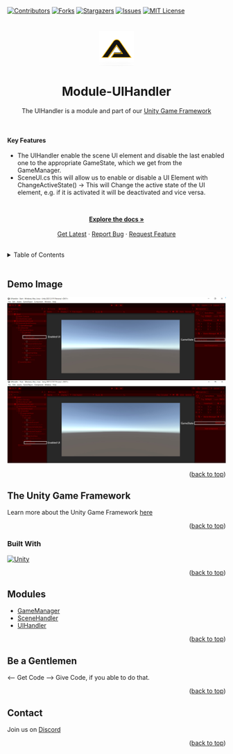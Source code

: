 [![Contributors][contributors-shield]][contributors-url]
[![Forks][forks-shield]][forks-url]
[![Stargazers][stars-shield]][stars-url]
[![Issues][issues-shield]][issues-url]
[![MIT License][license-shield]][license-url]
# 
<!-- PROJECT LOGO -->
<div align="center">
    <a href="https://github.com/Assambra">
        <img src="Github/Images/Assambra-Logo-512x512.png" alt="Logo" width="80" height="80">
    </a>
    <h1 align="center">Module-UIHandler</h1>
    <p align="center">
        The UIHandler is a module and part of our <a href="https://github.com/Assambra/Unity-Game-Framework">Unity Game Framework</a>
    </p>
</div>
<br /> 
    <h4>Key Features</h4>
    <ul>
        <li>The UIHandler enable the scene UI element and disable the last enabled one to the appropriate GameState, which we get from the GameManager.</li>
        <li>SceneUI.cs this will allow us to enable or disable a UI Element with ChangeActiveState() -> This will Change the active state of the UI element, e.g. if it is activated it will be deactivated and vice versa.</li>
    </ul>
    <br />
    <p align="center">
    <a href="https://github.com/Assambra/Module-UIHandler/wiki"><strong>Explore the docs »</strong></a>
    <br />
    <br />
    <a href="https://github.com/Assambra/Module-UIHandler/releases">Get Latest</a>
    ·
    <a href="https://github.com/Assambra/Module-UIHandler/issues">Report Bug</a>
    ·
    <a href="https://github.com/Assambra/Module-UIHandler/issues">Request Feature</a>
  </p>
<br />

<!-- TABLE OF CONTENTS -->
<details>
    <summary>Table of Contents</summary>
    <ol>
        <li><a href="#demo-image">Demo Image</a></li>
        <li>
            <a href="#the-unity-game-framework">The Unity Game Framework</a>
            <ul>
                <li><a href="#built-with">Built With</a></li>
            </ul>
        </li>
        <li><a href="#modules">Modules</a></li>
        <li><a href="#be-a-gentlemen">Be a Gentlemen</a></li>
        <li><a href="#contact">Contact</a></li>
    </ol>
</details>
<br />

<!-- Demo Image-->
## Demo Image
![Our Demo Scene][product-screenshot]
<p align="right">(<a href="#readme-top">back to top</a>)</p>

<!-- ABOUT THE PROJECT -->
## The Unity Game Framework
Learn more about the Unity Game Framework <a href="https://github.com/Assambra/Unity-Game-Framework#the-unity-game-framework">here</a>
<p align="right">(<a href="#readme-top">back to top</a>)</p>

### Built With
[![Unity][Unity.com]][Unity-url]
<p align="right">(<a href="#readme-top">back to top</a>)</p>

<!-- MODULES -->
## Modules
<ul>
    <li><a href="https://github.com/Assambra/Module-GameManager">GameManager</a></li>
    <li><a href="https://github.com/Assambra/Module-SceneHandler">SceneHandler</a></li>
    <li><a href="https://github.com/Assambra/Module-UIHandler">UIHandler</a></li>
</ul>
<p align="right">(<a href="#readme-top">back to top</a>)</p>

<!-- Be a Gentlemen-->
## Be a Gentlemen
<-- Get Code --> Give Code, if you able to do that.
<p align="right">(<a href="#readme-top">back to top</a>)</p>

<!-- Contact -->
## Contact
Join us on <a href="https://discord.gg/qyCdkYSWVG">Discord</a>
<p align="right">(<a href="#readme-top">back to top</a>)</p>

[contributors-shield]: https://img.shields.io/github/contributors/Assambra/Module-UIHandler.svg?style=for-the-badge
[contributors-url]: https://github.com/Assambra/Module-UIHandler/graphs/contributors
[forks-shield]: https://img.shields.io/github/forks/Assambra/Module-UIHandler.svg?style=for-the-badge
[forks-url]: https://github.com/Assambra/Module-UIHandler/network/members
[stars-shield]: https://img.shields.io/github/stars/Assambra/Module-UIHandler.svg?style=for-the-badge
[stars-url]: https://github.com/Assambra/Module-UIHandler/stargazers
[issues-shield]: https://img.shields.io/github/issues/Assambra/Module-UIHandler.svg?style=for-the-badge
[issues-url]: https://github.com/Assambra/Module-UIHandler/issues
[license-shield]: https://img.shields.io/github/license/Assambra/Module-UIHandler.svg?style=for-the-badge
[license-url]: https://github.com/Assambra/Module-UIHandler/blob/main/LICENSE
[product-screenshot]: Github/Images/UIHandler-Demo-v1.0.0.jpg
[Unity-url]: https://www.unity.com 
[Unity.com]: https://img.shields.io/badge/Unity-000000.svg?style=for-the-badge&logo=unity&logoColor=white


